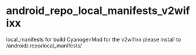 # android_repo_local_manifests_v2wifixx
local_manifests for build CyanogenMod for the v2wifixx
please install to /android/.repo/local_manifests/
